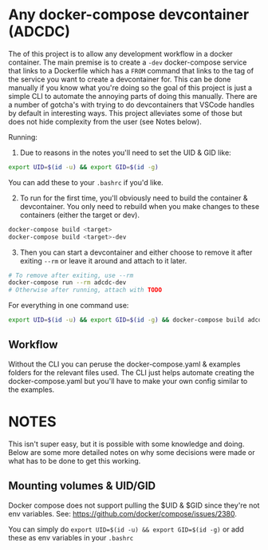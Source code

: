 # Any docker-compose devcontainer (ADCDC)
The of this project is to allow any development workflow in a docker container.
The main premise is to create a `-dev` docker-compose service that links to a Dockerfile which
has a `FROM` command that links to the tag of the service you want to create a devcontainer for.
This can be done manually if you know what you're doing so the goal of this project is just a simple
CLI to automate the annoying parts of doing this manually.
There are a number of gotcha's with trying to do devcontainers that VSCode handles by default in
interesting ways. This project alleviates some of those but does not hide complexity from the user
(see Notes below).

Running:
1. Due to reasons in the notes you'll need to set the UID & GID like:
```bash
export UID=$(id -u) && export GID=$(id -g)
```
You can add these to your `.bashrc` if you'd like.

2. To run for the first time, you'll obviously need to build the container & devcontainer. 
You only need to rebuild when you make changes to these containers (either the target or dev).
```bash
docker-compose build <target>
docker-compose build <target>-dev
```
3. Then you can start a devcontainer and either choose to remove it after exiting `--rm` or leave it around and attach to it later.
```bash
# To remove after exiting, use --rm
docker-compose run --rm adcdc-dev
# Otherwise after running, attach with TODO
```

For everything in one command use:
```bash
export UID=$(id -u) && export GID=$(id -g) && docker-compose build adcdc-dev && docker-compose run --rm adcdc-dev
```

## Workflow
Without the CLI you can peruse the docker-compose.yaml & examples folders for the relevant files used.
The CLI just helps automate creating the docker-compose.yaml but you'll have to make your own config similar to the examples.

# NOTES
This isn't super easy, but it is possible with some knowledge and doing.
Below are some more detailed notes on why some decisions were made or what has to be done to get this working.

## Mounting volumes & UID/GID
Docker compose does not support pulling the $UID & $GID since they're not env variables. See: https://github.com/docker/compose/issues/2380.

You can simply do `export UID=$(id -u) && export GID=$(id -g)` or add these as env variables in your `.bashrc`
